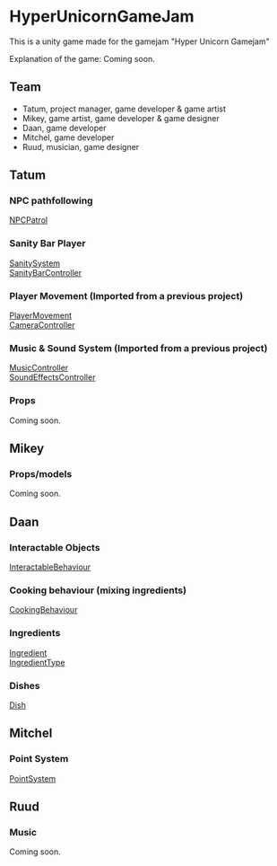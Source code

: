 # HyperUnicornGameJam
This is a unity game made for the  gamejam "Hyper Unicorn Gamejam"<br> 

Explanation of the game: Coming soon.

## Team
* Tatum, project manager, game developer & game artist
* Mikey, game artist, game developer & game designer
* Daan, game developer
* Mitchel, game developer
* Ruud, musician, game designer

## Tatum
### NPC pathfollowing
[NPCPatrol](Assets/Scripts/NPC/NPCPatrol.cs)<br>
### Sanity Bar Player
[SanitySystem](Assets/Scripts/Sanity/SanitySystem.cs)<br>
[SanityBarController](Assets/Scripts/Sanity/SanityBarController.cs)<br>
### Player Movement (Imported from a previous project)
[PlayerMovement](Assets/Scripts/Player/Movement/PlayerMovement.cs)<br>
[CameraController](Assets/Scripts/Player/Movement/CameraController.cs)
### Music & Sound System (Imported from a previous project)
[MusicController](Assets/Scripts/Framework/Music/MusicController.cs)<br>
[SoundEffectsController](Assets/Scripts/Framework/Music/SoundEffectsController.cs)
### Props
Coming soon.
## Mikey
### Props/models
Coming soon.
## Daan
### Interactable Objects
[InteractableBehaviour](Assets/Scripts/Cooking//InteractableBehaviour.cs)<br>
### Cooking behaviour (mixing ingredients)
[CookingBehaviour](Assets/Scripts/Cooking/CookingBehaviour.cs)<br>
### Ingredients
[Ingredient](Assets/Scripts/Cooking/Ingredients/Ingredient.cs)<br>
[IngredientType](Assets/Scripts/Cooking/IngredientType.cs)<br>
### Dishes
[Dish](Assets/Scripts/Cooking/Dishes/Dish.cs)
## Mitchel
### Point System
[PointSystem](Assets/Scripts/Systems/PointSystem.cs)
## Ruud
### Music
Coming soon.
